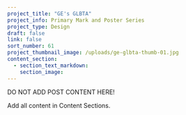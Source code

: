 ```yaml
---
project_title: "GE's GLBTA"
project_info: Primary Mark and Poster Series
project_type: Design
draft: false
link: false
sort_number: 61
project_thumbnail_image: /uploads/ge-glbta-thumb-01.jpg
content_section:
  - section_text_markdown:
    section_image:
---
```

DO NOT ADD POST CONTENT HERE!

Add all content in Content Sections.